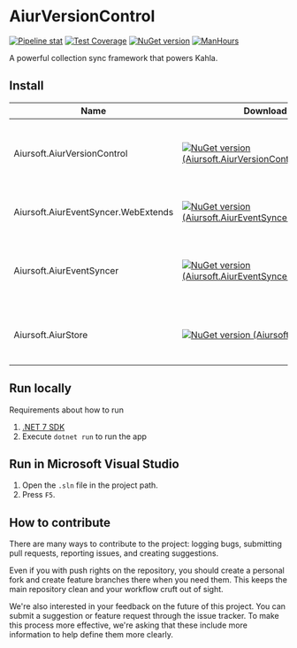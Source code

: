 # AiurVersionControl

[![Pipeline stat](https://gitlab.aiursoft.cn/aiursoft/aiurversioncontrol/badges/master/pipeline.svg)](https://gitlab.aiursoft.cn/aiursoft/aiurversioncontrol/-/pipelines)
[![Test Coverage](https://gitlab.aiursoft.cn/aiursoft/aiurversioncontrol/badges/master/coverage.svg)](https://gitlab.aiursoft.cn/aiursoft/aiurversioncontrol/-/pipelines)
[![NuGet version](https://img.shields.io/nuget/v/Aiursoft.AiurVersionControl.svg?style=flat-square)](https://www.nuget.org/packages/Aiursoft.AiurVersionControl/)
[![ManHours](https://manhours.aiursoft.cn/gitlab/gitlab.aiursoft.cn/aiursoft/aiurversioncontrol.svg)](https://gitlab.aiursoft.cn/aiursoft/aiurversioncontrol/-/commits/master?ref_type=heads)

A powerful collection sync framework that powers Kahla.

## Install

| Name                       | Download                                                                                                                                                                                     | Description                                                                        |
|----------------------------|----------------------------------------------------------------------------------------------------------------------------------------------------------------------------------------------|------------------------------------------------------------------------------------|
| Aiursoft.AiurVersionControl         | [![NuGet version (Aiursoft.AiurVersionControl)](https://img.shields.io/nuget/v/Aiursoft.AiurVersionControl.svg?style=flat-square)](https://www.nuget.org/packages/Aiursoft.AiurVersionControl/)                         | An event repro engine which helps generate final workspace from commit history.    |
| Aiursoft.AiurEventSyncer.WebExtends | [![NuGet version (Aiursoft.AiurEventSyncer.WebExtends)](https://img.shields.io/nuget/v/Aiursoft.AiurEventSyncer.WebExtends.svg?style=flat-square)](https://www.nuget.org/packages/Aiursoft.AiurEventSyncer.WebExtends/) | WebSocket protocol server side support for AiurEventSyncer.                        |
| Aiursoft.AiurEventSyncer            | [![NuGet version (Aiursoft.AiurEventSyncer)](https://img.shields.io/nuget/v/Aiursoft.AiurEventSyncer.svg?style=flat-square)](https://www.nuget.org/packages/Aiursoft.AiurEventSyncer/)                                  | A commits sync framework which achieves final consistency and always availability. |
| Aiursoft.AiurStore                  | [![NuGet version (Aiursoft.AiurStore)](https://img.shields.io/nuget/v/Aiursoft.AiurStore.svg?style=flat-square)](https://www.nuget.org/packages/Aiursoft.AiurStore/)                                                    | An abstract database layer which describes a immutable data storage.               |

## Run locally

Requirements about how to run

1. [.NET 7 SDK](http://dot.net/)
2. Execute `dotnet run` to run the app

## Run in Microsoft Visual Studio

1. Open the `.sln` file in the project path.
2. Press `F5`.

## How to contribute

There are many ways to contribute to the project: logging bugs, submitting pull requests, reporting issues, and creating suggestions.

Even if you with push rights on the repository, you should create a personal fork and create feature branches there when you need them. This keeps the main repository clean and your workflow cruft out of sight.

We're also interested in your feedback on the future of this project. You can submit a suggestion or feature request through the issue tracker. To make this process more effective, we're asking that these include more information to help define them more clearly.
